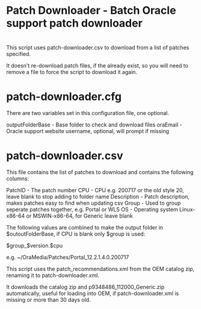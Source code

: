#
# Patch Downloader - Batch Oracle support patch downloader
#

This script uses patch-downloader.csv to download from a list of patches specified.

It doesn't re-download patch files, if the already exist, so you will need to remove a file to force the script to download it again.

# patch-downloader.cfg

There are two variables set in this configuration file, one optional.

outputFolderBase - Base folder to check and download files
oraEmail         - Oracle support website username, optional, will prompt if missing

# patch-downloader.csv

This file contains the list of patches to download and contains the following columns:

PatchID     - The patch number
CPU         - CPU e.g. 200717 or the old style 20, leave blank to stop adding to folder name
Description - Patch description, makes patches easy to find when updating csv
Group       - Used to group seperate patches together, e.g. Portal or WLS
OS          - Operating system Linux-x86-64 or MSWIN-x86-64, for Generic leave blank

The following values are combined to make the output folder in $outoutFolderBase, if CPU is blank only $group is used:

$group_$version.$cpu

e.g. ~/OraMedia/Patches/Portal_12.2.1.4.0.200717

This script uses the patch_recommendations.xml from the OEM catalog zip, renaming it to patch-downloader.xml.

It downloads the catalog zip and p9348486_112000_Generic.zip automatically, useful for loading into OEM, if patch-downloader.xml is missing or more than 30 days old.
